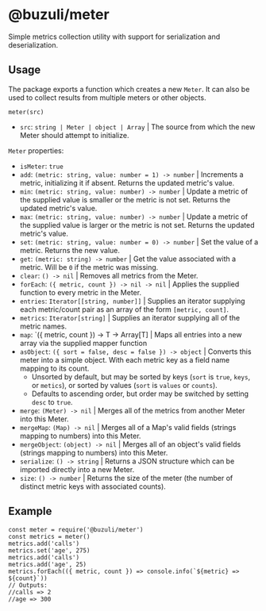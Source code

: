 # @buzuli/meter

Simple metrics collection utility with support for serialization and deserialization.

## Usage

The package exports a function which creates a new `Meter`. It can also be used to collect results from multiple meters or other objects.

`meter(src)`
- `src`: `string | Meter | object | Array` | The source from which the new Meter should attempt to initialize.

`Meter` properties:
- `isMeter`: `true`
- `add`: `(metric: string, value: number = 1) -> number` | Increments a metric, initializing it if absent. Returns the updated metric's value.
- `min`: `(metric: string, value: number) -> number` | Update a metric of the supplied value is smaller or the metric is not set. Returns the updated metric's value.
- `max`: `(metric: string, value: number) -> number` | Update a metric of the supplied value is larger or the metric is not set. Returns the updated metric's value.
- `set`: `(metric: string, value: number = 0) -> number` | Set the value of a metric. Returns the new value.
- `get`: `(metric: string) -> number` | Get the value associated with a metric. Will be `0` if the metric was missing.
- `clear`: `() -> nil` | Removes all metrics from the Meter.
- `forEach`: `({ metric, count }) -> nil -> nil` | Applies the supplied function to every metric in the Meter.
- `entries`: `Iterator[[string, number]]` | Supplies an iterator supplying each metric/count pair as an array of the form `[metric, count]`.
- `metrics`: `Iterator[string]` | Supplies an iterator supplying all of the metric names.
- `map`: `({ metric, count }) -> T -> Array[T] | Maps all entries into a new array via the supplied mapper function
- `asObject`: `({ sort = false, desc = false }) -> object` | Converts this meter into a simple object. With each metric key as a field name mapping to its count.
   - Unsorted by default, but may be sorted by keys (`sort` is `true`, `keys`, or `metics`), or sorted by values (`sort` is `values` or `counts`).
   - Defaults to ascending order, but order may be switched by setting `desc` to `true`.
- `merge`: `(Meter) -> nil` | Merges all of the metrics from another Meter into this Meter.
- `mergeMap`: `(Map) -> nil` | Merges all of a Map's valid fields (strings mapping to numbers) into this Meter.
- `mergeObject`: `(object) -> nil` | Merges all of an object's valid fields (strings mapping to numbers) into this Meter.
- `serialize`: `() -> string` | Returns a JSON structure which can be imported directly into a new Meter.
- `size`: `() -> number` | Returns the size of the meter (the number of distinct metric keys with associated counts).

## Example

```
const meter = require('@buzuli/meter')
const metrics = meter()
metrics.add('calls')
metrics.set('age', 275)
metrics.add('calls')
metrics.add('age', 25)
metrics.forEach(({ metric, count }) => console.info(`${metric} => ${count}`))
// Outputs:
//calls => 2
//age => 300
```
